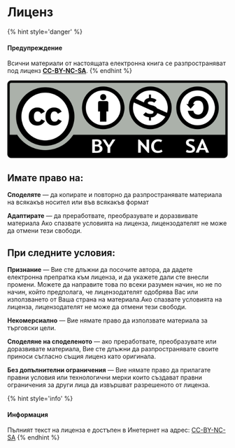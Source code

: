 # Лиценз

{% hint style='danger' %}
#### Предупреждение
Всични материали от настоящата електронна книга се разпространяват под лиценз **[CC-BY-NC-SA](https://creativecommons.org/licenses/by-nc-sa/4.0/)**.
{% endhint %}

![](/images/cc-by-nc-sa.png)

## Имате право на:

**Споделяте** — да копирате и повторно да разпространявате материала на всякакъв носител или във всякакъв формат

**Адаптирате** — да преработвате, преобразувате и доразвивате материала
Ако спазвате условията на лиценза, лицензодателят не може да отмени тези свободи.

## При следните условия:

**Признание** — Вие сте длъжни да посочите автора, да дадете електронна препратка към лиценза, и да укажете дали сте внесли промени. Можете да направите това по всеки разумен начин, но не по начин, който предполага, че лицензодателят одобрява Вас или използването от Ваша страна на материала.Ако спазвате условията на лиценза, лицензодателят не може да отмени тези свободи.

**Некомерсиално** — Вие нямате право да използвате материала за търговски цели.

**Споделяне на споделеното** — ако преработвате, преобразувате или доразвивате материала, Вие сте длъжни да разпространявате своите приноси съгласно същия лиценз като оригинала.

**Без допълнителни ограничения** — Вие нямате право да прилагате правни условия или технологични мерки които създават правни ограничения за други лица да извършват разрешеното от лиценза.

{% hint style='info' %}
#### Информация
Пълният текст на лиценза е достъпен в Инетернет на адрес: [CC-BY-NC-SA](https://creativecommons.org/licenses/by-nc-sa/4.0/)
{% endhint %}